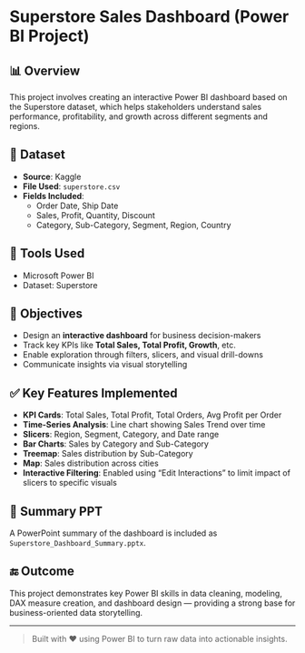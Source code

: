 # Superstore Sales Dashboard (Power BI Project)

## 📊 Overview
This project involves creating an interactive Power BI dashboard based on the Superstore dataset, which helps stakeholders understand sales performance, profitability, and growth across different segments and regions.

## 📁 Dataset
- **Source**: Kaggle 
- **File Used**: `superstore.csv`
- **Fields Included**:
  - Order Date, Ship Date
  - Sales, Profit, Quantity, Discount
  - Category, Sub-Category, Segment, Region, Country

## 🧰 Tools Used
- Microsoft Power BI 
- Dataset: Superstore

## 🎯 Objectives
- Design an **interactive dashboard** for business decision-makers
- Track key KPIs like **Total Sales, Total Profit, Growth**, etc.
- Enable exploration through filters, slicers, and visual drill-downs
- Communicate insights via visual storytelling

## ✅ Key Features Implemented
- **KPI Cards**: Total Sales, Total Profit, Total Orders, Avg Profit per Order
- **Time-Series Analysis**: Line chart showing Sales Trend over time
- **Slicers**: Region, Segment, Category, and Date range
- **Bar Charts**: Sales by Category and Sub-Category
- **Treemap**: Sales distribution by Sub-Category
- **Map**: Sales distribution across cities 
- **Interactive Filtering**: Enabled using “Edit Interactions” to limit impact of slicers to specific visuals


## 📄 Summary PPT
A PowerPoint summary of the dashboard is included as `Superstore_Dashboard_Summary.pptx`.

## 🔚 Outcome
This project demonstrates key Power BI skills in data cleaning, modeling, DAX measure creation, and dashboard design — providing a strong base for business-oriented data storytelling.

---

> Built with ❤️ using Power BI to turn raw data into actionable insights.
